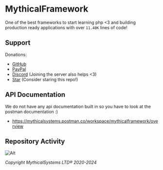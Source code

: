# MythicalFramework

One of the best frameworks to start learning php <3 and building production ready applications with over `11.40K` lines of code!

## Support
Donations: 
- [GitHub](https://github.com/sponsors/nayskutzu/)
- [PayPal](https://paypal.me/nayskutzu)
- [Discord](https://discord.mythicalsystems.xyz) (Joining the server also helps <3)
- [Star](https://github.com/MythicalLTD/Framework) (Consider staring this repo!)

## API Documentation

We do not have any api documentation built in so you have to look at the postman documentation :) 
- https://mythicalsystems.postman.co/workspace/mythicalframework/overview

## Repository Activity

![Alt](https://repobeats.axiom.co/api/embed/c403f00d546911a7f80a4e9ace2628c2ab760b04.svg "Repobeats analytics image")

*Copyright MythicalSystems LTD® 2020-2024*
